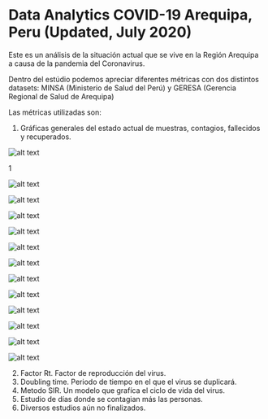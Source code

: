 Data Analytics COVID-19 Arequipa, Peru (Updated, July 2020)
=============

Este es un análisis de la situación actual que se vive en la Región Arequipa a causa de la pandemia del Coronavirus.

Dentro del estúdio podemos apreciar diferentes métricas con dos distintos datasets: MINSA (Ministerio de Salud del Perú) y GERESA (Gerencia Regional de Salud de Arequipa)

Las métricas utilizadas son:

1. Gráficas generales del estado actual de muestras, contagios, fallecidos y recuperados.

![alt text](https://github.com/MilerDiazZevallos/Arequipa-Covid-19/blob/master/images/image_1.png)

1

![alt text](https://github.com/MilerDiazZevallos/Arequipa-Covid-19/blob/master/images/image_2.png)

![alt text](https://github.com/MilerDiazZevallos/Arequipa-Covid-19/blob/master/images/image_3.png)

![alt text](https://github.com/MilerDiazZevallos/Arequipa-Covid-19/blob/master/images/image_4.png)

![alt text](https://github.com/MilerDiazZevallos/Arequipa-Covid-19/blob/master/images/image_5.png)

![alt text](https://github.com/MilerDiazZevallos/Arequipa-Covid-19/blob/master/images/image_6.png)

![alt text](https://github.com/MilerDiazZevallos/Arequipa-Covid-19/blob/master/images/image_7.png)

![alt text](https://github.com/MilerDiazZevallos/Arequipa-Covid-19/blob/master/images/image_8.png)

![alt text](https://github.com/MilerDiazZevallos/Arequipa-Covid-19/blob/master/images/image_9.png)

![alt text](https://github.com/MilerDiazZevallos/Arequipa-Covid-19/blob/master/images/image_10.png)

![alt text](https://github.com/MilerDiazZevallos/Arequipa-Covid-19/blob/master/images/image_11.png)

![alt text](https://github.com/MilerDiazZevallos/Arequipa-Covid-19/blob/master/images/image_12.png)

![alt text](https://github.com/MilerDiazZevallos/Arequipa-Covid-19/blob/master/images/image_13.png)

2. Factor Rt. Factor de reproducción del virus.
3. Doubling time. Periodo de tiempo en el que el virus se duplicará.
4. Metodo SIR. Un modelo que grafíca el ciclo de vida del virus.
5. Estudio de días donde se contagian más las personas.
6. Diversos estudios aún no finalizados.
